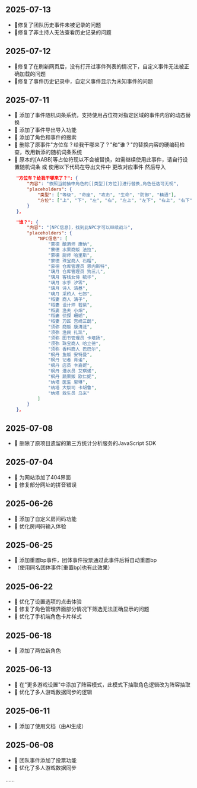 ## 2025-07-13
- 🔧修复了团队历史事件未被记录的问题
- 🔧修复了非主持人无法查看历史记录的问题

## 2025-07-12
- 🔧修复了在刷新网页后，没有打开过事件列表的情况下，自定义事件无法被正确加载的问题
- 🔧修复了事件历史记录中，自定义事件显示为未知事件的问题

## 2025-07-11
- 🎉 添加了事件随机词条系统，支持使用占位符对指定区域的事件内容的动态替换
- 🎉 添加了事件导出导入功能
- 🎉 添加了角色和事件的搜索
- 🔧 删除了原事件"方位车？给我干哪来了？"和"谁？"的替换内容的硬编码检查，改用新添的随机词条系统
- 🔧 原本的[AABB]等占位符现以不会被替换，如需继续使用此事件，请自行设置随机词条 或 使用以下代码在导出文件中 更改对应事件 然后导入

```json
    "方位车？给我干哪来了？": {
        "内容": "依照当前抽中角色的[[类型][方位]]进行替换,角色任选可无视", 
        "placeholders": {
            "类型": ["等级", "命座", "攻击", "生命", "防御", "精通"],
            "方位": ["上", "下", "左", "右", "左上", "左下", "右上", "右下"]
        }
    },
```
```json
    "谁？": {
        "内容": "[NPC信息]，找到此NPC才可以继续战斗",
        "placeholders": {
            "NPC信息": [
                "蒙德 酿酒师 康纳",
                "蒙德 水果商贩 法拉",
                "蒙德 厨师 哈里斯",
                "蒙德 珠宝商人 石榴",
                "蒙德 仓库管理员 恩内斯特",
                "璃月 仓库管理员 狗三儿",
                "璃月 客栈女侍 毓华",
                "璃月 水手 汐零",
                "璃月 诗人 清昼",
                "璃月 采药人 七郎",
                "稻妻 商人 清子",
                "稻妻 设计师 若紫",
                "稻妻 渔夫 小畑",
                "稻妻 侦探 珊瑚",
                "稻妻 刀匠 宫崎三朗",
                "须弥 商贩 康清涟",
                "须弥 渔民 扎凯",
                "须弥 图书管理员 卡塔扬",
                "须弥 珠宝商人 哈立德",
                "须弥 香料商人 巴巴尔",
                "枫丹 鱼贩 安特曼",
                "枫丹 记者 肖诺",
                "枫丹 店员 卡嘉妮",
                "枫丹 潜水员 艾琪诺",
                "枫丹 蔬果贩 欧仁妮",
                "纳塔 医生 恩琳",
                "纳塔 大祭司 卡胡鲁",
                "纳塔 救生员 乌米"
            ]
        }
    },
```

## 2025-07-08
- 🔧 删除了原项目遗留的第三方统计分析服务的JavaScript SDK

## 2025-07-04
- 🎉 为网站添加了404界面
- 🔧 修复部分网址的拼音错误

## 2025-06-26
- 🎉 添加了自定义房间码功能
- 🔧 优化房间码输入体验

## 2025-06-25
- 🎉 添加重置bp事件，团体事件投票通过此事件后将自动重置bp
- （使用同名团体事件[重置bp]也有此效果）

## 2025-06-22
- 🔧 优化了设置选项的点击体验
- 🔧 修复了角色管理界面部分情况下筛选无法正确显示的问题
- 🔧 优化了手机端角色卡片样式

## 2025-06-18
- 🎉 添加了两位新角色

## 2025-06-13
- 🎉 在"更多游戏设置"中添加了阵容模式，此模式下抽取角色逻辑改为阵容抽取
- 🔧 优化了多人游戏数据同步的逻辑

## 2025-06-11
- 🎉 添加了使用文档（由AI生成）

## 2025-06-08
- 🎉 团队事件添加了投票功能
- 🔧 优化了多人游戏数据同步

......
